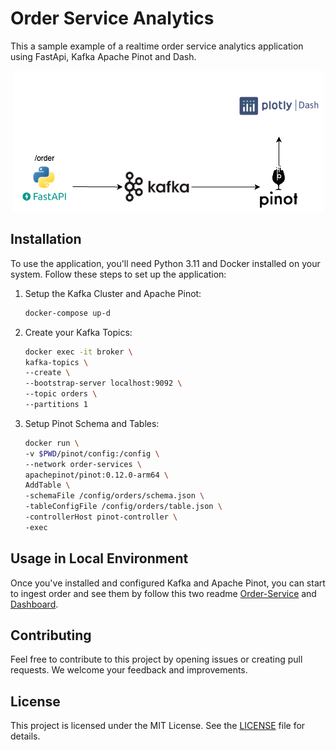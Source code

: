 # Order Service Analytics
This a sample example of a realtime order service analytics application using FastApi, Kafka Apache Pinot and Dash.


<p align="center">
  <img src="/docs/images/order-service-analytics.png" />
</p>

## Installation

To use the application, you'll need Python 3.11 and Docker installed on your system. Follow these steps to set up the application:

1. Setup the Kafka Cluster and Apache Pinot:

   ```bash
   docker-compose up-d
   ```

2. Create your Kafka Topics:
    ```bash
    docker exec -it broker \
    kafka-topics \ 
    --create \
    --bootstrap-server localhost:9092 \
    --topic orders \
    --partitions 1
    ```
3. Setup Pinot Schema and Tables:
    ```bash
    docker run \
    -v $PWD/pinot/config:/config \
    --network order-services \
    apachepinot/pinot:0.12.0-arm64 \
    AddTable \
    -schemaFile /config/orders/schema.json \
    -tableConfigFile /config/orders/table.json \
    -controllerHost pinot-controller \
    -exec
    ```
## Usage in Local Environment

Once you've installed and configured Kafka and Apache Pinot, you can start to ingest order and see them by follow this two readme [Order-Service](/order-service/README.md) and [Dashboard](/dashboard/README.md).


## Contributing

Feel free to contribute to this project by opening issues or creating pull requests. We welcome your feedback and improvements.

## License

This project is licensed under the MIT License. See the [LICENSE](../LICENSE) file for details.